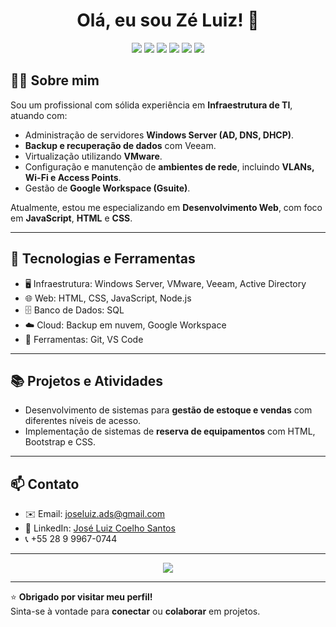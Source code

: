 <h1 align="center">Olá, eu sou Zé Luiz! 👋</h1>

<p align="center">
  <img src="https://img.shields.io/badge/-Analista%20de%20Infraestrutura-blue" />
  <img src="https://img.shields.io/badge/-Desenvolvedor%20Web-lightgrey" />
  <img src="https://img.shields.io/badge/-JavaScript-yellow" />
  <img src="https://img.shields.io/badge/-HTML5-orange" />
  <img src="https://img.shields.io/badge/-CSS3-blue" />
  <img src="https://img.shields.io/badge/-Git-black" />
</p>

## 👨‍💻 Sobre mim

Sou um profissional com sólida experiência em **Infraestrutura de TI**, atuando com:

- Administração de servidores **Windows Server (AD, DNS, DHCP)**.
- **Backup e recuperação de dados** com Veeam.
- Virtualização utilizando **VMware**.
- Configuração e manutenção de **ambientes de rede**, incluindo **VLANs, Wi-Fi e Access Points**.
- Gestão de **Google Workspace (Gsuite)**.

Atualmente, estou me especializando em **Desenvolvimento Web**, com foco em **JavaScript**, **HTML** e **CSS**.

---

## 🚀 Tecnologias e Ferramentas

- 🖥️ Infraestrutura: Windows Server, VMware, Veeam, Active Directory
- 🌐 Web: HTML, CSS, JavaScript, Node.js
- 🗄️ Banco de Dados: SQL
- ☁️ Cloud: Backup em nuvem, Google Workspace
- 🔧 Ferramentas: Git, VS Code

---

## 📚 Projetos e Atividades

- Desenvolvimento de sistemas para **gestão de estoque e vendas** com diferentes níveis de acesso.
- Implementação de sistemas de **reserva de equipamentos** com HTML, Bootstrap e CSS.

---

## 📫 Contato

- ✉️ Email: joseluiz.ads@gmail.com
- 💼 LinkedIn: [José Luiz Coelho Santos](https://www.linkedin.com/public-profile/settings?trk=d_flagship3_profile_self_view_public_profile)
- 📞 +55 28 9 9967-0744
---

<p align="center">
  <img src="https://github-readme-stats.vercel.app/api?username=SeuUsuario&show_icons=true&theme=radical" />
</p>

---

⭐ **Obrigado por visitar meu perfil!**  
Sinta-se à vontade para **conectar** ou **colaborar** em projetos.

